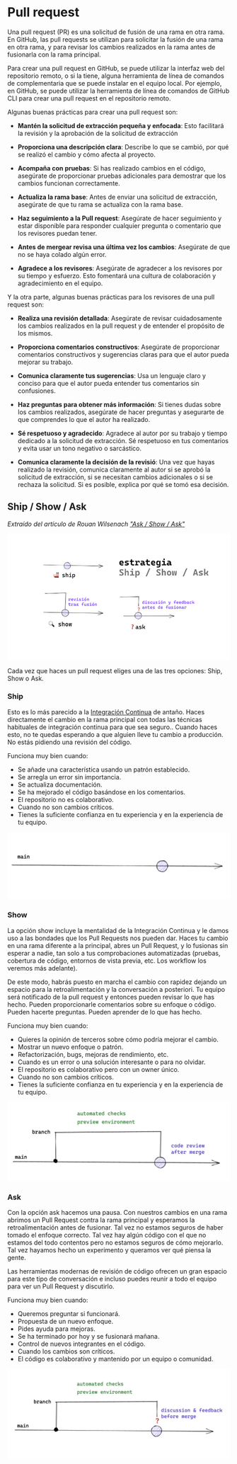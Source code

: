 
# Pull request

Una pull request (PR) es una solicitud de fusión de una rama en otra rama. En GitHub, las pull requests se utilizan para solicitar la fusión de una rama en otra rama, y para revisar los cambios realizados en la rama antes de fusionarla con la rama principal.

Para crear una pull request en GitHub, se puede utilizar la interfaz web del repositorio remoto, o si la tiene, alguna herramienta de línea de comandos de complementaria que se puede instalar en el equipo local. Por ejemplo, en GitHub, se puede utilizar la herramienta de línea de comandos de GitHub CLI para crear una pull request en el repositorio remoto.

Algunas buenas prácticas para crear una pull request son:

- **Mantén la solicitud de extracción pequeña y enfocada**: Esto facilitará la revisión y la aprobación de la solicitud de extracción

- **Proporciona una descripción clara**: Describe lo que se cambió, por qué se realizó el cambio y cómo afecta al proyecto.

- **Acompaña con pruebas**: Si has realizado cambios en el código, asegúrate de proporcionar pruebas adicionales para demostrar que los cambios funcionan correctamente.

- **Actualiza la rama base**: Antes de enviar una solicitud de extracción, asegúrate de que tu rama se actualiza con la rama base. 

- **Haz seguimiento a la Pull request**: Asegúrate de hacer seguimiento y estar disponible para responder cualquier pregunta o comentario que los revisores puedan tener.

- **Antes de mergear revisa una última vez los cambios**: Asegúrate de que no se haya colado algún error.

- **Agradece a los revisores**: Asegúrate de agradecer a los revisores por su tiempo y esfuerzo. Esto fomentará una cultura de colaboración y agradecimiento en el equipo.

Y la otra parte, algunas buenas prácticas para los revisores de una pull request son:

- **Realiza una revisión detallada**: Asegúrate de revisar cuidadosamente los cambios realizados en la pull request y de entender el propósito de los mismos.

- **Proporciona comentarios constructivos**: Asegúrate de proporcionar comentarios constructivos y sugerencias claras para que el autor pueda mejorar su trabajo.

- **Comunica claramente tus sugerencias**: Usa un lenguaje claro y conciso para que el autor pueda entender tus comentarios sin confusiones.

- **Haz preguntas para obtener más información**: Si tienes dudas sobre los cambios realizados, asegúrate de hacer preguntas y asegurarte de que comprendes lo que el autor ha realizado.

- **Sé respetuoso y agradecido**: Agradece al autor por su trabajo y tiempo dedicado a la solicitud de extracción. Sé respetuoso en tus comentarios y evita usar un tono negativo o sarcástico.

- **Comunica claramente la decisión de la revisió**: Una vez que hayas realizado la revisión, comunica claramente al autor si se aprobó la solicitud de extracción, si se necesitan cambios adicionales o si se rechaza la solicitud. Si es posible, explica por qué se tomó esa decisión.

## Ship / Show / Ask
_Extraído del artículo de Rouan Wilsenach ["Ask / Show / Ask"](https://martinfowler.com/articles/ship-show-ask.html)_

<p align="center">
  <img src="../_media/02_hands_on/ship_show_ask.png" alt="Ship / Show / Ask"/>
</p>

Cada vez que haces un pull request eliges una de las tres opciones: Ship, Show o Ask.

### Ship
Esto es lo más parecido a la [Integración Continua](https://es.wikipedia.org/wiki/Integraci%C3%B3n_continua) de antaño. Haces directamente el cambio en la rama principal con todas las técnicas habituales de integración continua para que sea seguro.. Cuando haces esto, no te quedas esperando a que alguien lleve tu cambio a producción. No estás pidiendo una revisión del código.

Funciona muy bien cuando:

- Se añade una característica usando un patrón establecido.
- Se arregla un error sin importancia.
- Se actualiza documentación.
- Se ha mejorado el código basándose en los comentarios.
- El repositorio no es colaborativo.
- Cuando no son cambios críticos.
- Tienes la suficiente confianza en tu experiencia y en la experiencia de tu equipo.

<p align="center">
  <img src="../_media/02_hands_on/ship.png" alt="Ship"/>
</p>

### Show 

La opción show incluye la mentalidad de la Integración Continua y le damos uso a las bondades que los Pull Requests nos pueden dar. Haces tu cambio en una rama diferente a la principal, abres un Pull Request, y lo fusionas sin esperar a nadie, tan solo a tus comprobaciones automatizadas (pruebas, cobertura de código, entornos de vista previa, etc. Los workflow los veremos más adelante). 

De este modo, habrás puesto en marcha el cambio con rapidez dejando un espacio para la retroalimentación y la conversación a posteriori. Tu equipo será notificado de la pull request y entonces pueden revisar lo que has hecho. Pueden proporcionarle comentarios sobre su enfoque o código. Pueden hacerte preguntas. Pueden aprender de lo que has hecho.

Funciona muy bien cuando:

- Quieres la opinión de terceros sobre cómo podría mejorar el cambio.
- Mostrar un nuevo enfoque o patrón.
- Refactorización, bugs, mejoras de rendimiento, etc.
- Cuando es un error o una solución interesante o para no olvidar.
- El repositorio es colaborativo pero con un owner único.
- Cuando no son cambios críticos.
- Tienes la suficiente confianza en tu experiencia y en la experiencia de tu equipo.

<p align="center">
  <img src="../_media/02_hands_on/show.png" alt="Show"/>
</p>

### Ask
Con la opción ask hacemos una pausa. Con nuestros cambios en una rama abrimos un Pull Request contra la rama principal y esperamos la retroalimentación antes de fusionar. Tal vez no estamos seguros de haber tomado el enfoque correcto. Tal vez hay algún código con el que no estamos del todo contentos pero no estamos seguros de cómo mejorarlo. Tal vez hayamos hecho un experimento y queramos ver qué piensa la gente.

Las herramientas modernas de revisión de código ofrecen un gran espacio para este tipo de conversación e incluso puedes reunir a todo el equipo para ver un Pull Request y discutirlo.

Funciona muy bien cuando:

- Queremos preguntar si funcionará.
- Propuesta de un nuevo enfoque.
- Pides ayuda para mejoras.
- Se ha terminado por hoy y se fusionará mañana.
- Control de nuevos integrantes en el código.
- Cuando los cambios son críticos.
- El código es colaborativo y mantenido por un equipo o comunidad.

<p align="center">
  <img src="../_media/02_hands_on/ask.png" alt="Ask"/>
</p>

